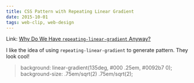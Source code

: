 ```yaml
---
title: CSS Pattern with Repeating Linear Gradient
date: 2015-10-01
tags: web-clip, web-design
---
```


Link: [Why Do We Have `repeating-linear-gradient` Anyway?](https://css-tricks.com/why-do-we-have-repeating-linear-gradient-anyway/)

I like the idea of using `repeating-linear-gradient` to generate pattern. They look cool!

> 	background: linear-gradient(135deg, #000 .25em, #0092b7 0);
> 	background-size: .75em/sqrt(2) .75em/sqrt(2);

